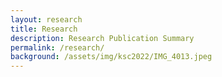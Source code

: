 ```yaml
---
layout: research
title: Research
description: Research Publication Summary
permalink: /research/
background: /assets/img/ksc2022/IMG_4013.jpeg
---
```

